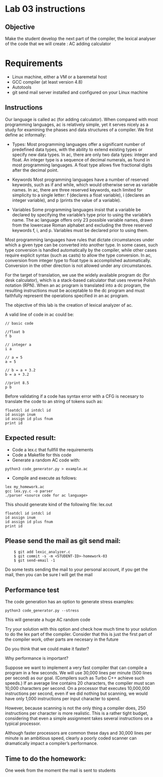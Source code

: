 # Lab 03 instructions

## Objective

Make the student develop the next part of the compiler, the lexical analyser of
the code that we will create : AC adding calculator

# Requirements

* Linux machine, either a VM or a baremetal host
* GCC compiler (at least version 4.8)
* Autotools
* git send mail server installed and configured on your Linux machine

## Instructions

Our language is called ac (for adding calculator). When compared with most
programming languages, ac is relatively simple, yet it serves nicely as a study
for examining the phases and data structures of a compiler. We first define ac
informally:

* Types: Most programming languages offer a significant number of predefined
  data types, with the ability to extend existing types or specify new data
  types. In ac, there are only two data types: integer and float. An integer
  type is a sequence of decimal numerals, as found in most programming
  languages. A float type allows five fractional digits after the decimal
  point.

* Keywords Most programming languages have a number of reserved keywords,
  such as if and while, which would otherwise serve as variable names. In ac,
  there are three reserved keywords, each limited for simplicity to a single
  letter: f (declares a float variable), i (declares an integer variable), and
  p (prints the value of a variable).

* Variables Some programming languages insist that a variable be declared by
  specifying the variable’s type prior to using the variable’s name. The ac
  language offers only 23 possible variable names, drawn from the lowercase
  Roman alphabet and excluding the three reserved keywords f, i, and p.
  Variables must be declared prior to using them.

Most programming languages have rules that dictate circumstances under which a
given type can be converted into another type. In some cases, such type
conversion is handled automatically by the compiler, while other cases require
explicit syntax (such as casts) to allow the type conversion. In ac, conversion
from integer type to float type is accomplished automatically. Conversion in
the other direction is not allowed under any circumstances.

For the target of translation, we use the widely available program dc (for desk
calculator), which is a stack-based calculator that uses reverse Polish
notation (RPN). When an ac program is translated into a dc program, the
resulting instructions must be acceptable to the dc program and must faithfully
represent the operations specified in an ac program.

The objective of this lab is the creation of lexical analyzer of ac.

A valid line of code in ac could be:

```
// basic code

//float b
f b

// integer a
i a

// a = 5
a = 5

// b = a + 3.2
b = a + 3.2

//print 8.5
p b
```

Before validating if a code has syntax error with a CFG is necesary to
translate the code to an string of tokens such as:

```
floatdcl id intdcl id
id assign inum
id assign id plus fnum
print id
```

## Expected result:

* Code a lex.c that fullfill the requirements
* Code a Makefile for this code
* Generate a random AC code with:

```
python3 code_generator.py > example.ac

```

* Compile and execute as follows:

```
lex my_homework.ac
gcc lex.yy.c -o parser
./parser <source code for ac language>
```

This should generate kind of the following file: lex.out

```
floatdcl id intdcl id
id assign inum
id assign id plus fnum
print id
```


## Please send the mail as git send mail:

```
    $ git add lexic_analyzer.c
    $ git commit -s -m <STUDENT-ID>-homework-03
    $ git send-email -1

```
Do some tests sending the mail to your personal account, if you get the mail,
then you can be sure I will get the mail

## Performance test

The code generation has an option to generate stress examples:

```
python3 code_generator.py --stress
```

This will generate a huge AC random code

Try your solution with this option and check how much time to your solution to
do the lex part of the compiler. Consider that this is just the first part of
the compiler work, other parts are necesary in the future

Do you think that we could make it faster?

Why performance is important?

Suppose we want to implement a very fast compiler that can compile a program in
a few seconds. We will use 30,000 lines per minute (500 lines per second) as
our goal. (Compilers such as Turbo C++ achieve such speeds.) If an average line
contains 20 characters, the compiler must scan 10,000 characters per second. On
a processor that executes 10,000,000 instructions per second, even if we did
nothing but scanning, we would have only 1,000 instructions per input character
to spend. 

However, because scanning is not the only thing a compiler does, 250
instructions per character is more realistic. This is a rather tight budget,
considering that even a simple assignment takes several instructions on a
typical processor. 

Although faster processors are common these days and 30,000
lines per minute is an ambitious speed, clearly a poorly coded scanner can
dramatically impact a compiler’s performance.

## Time to do the homework:

One week from the moment the mail is sent to students

